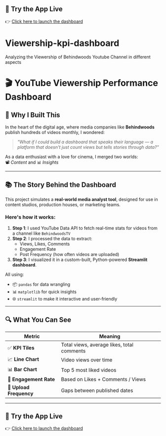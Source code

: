 ## 🚀 Try the App Live

👉 [Click here to launch the dashboard](https://viewership-kpi-dashboard1-9s7jarqn7khbwqt3a2vvij.streamlit.app/)


# Viewership-kpi-dashboard
Analyzing the Viewership of Behindwoods Youtube Channel in different aspects

# 🎬 YouTube Viewership Performance Dashboard

## 🎯 Why I Built This

In the heart of the digital age, where media companies like **Behindwoods** publish hundreds of videos monthly, I wondered:

> *"What if I could build a dashboard that speaks their language — a platform that doesn't just count views but tells stories through data?"*

As a data enthusiast with a love for cinema, I merged two worlds:  
📽️ *Content* and 📊 *Insights*

---

## 📚 The Story Behind the Dashboard

This project simulates a **real-world media analyst tool**, designed for use in content studios, production houses, or marketing teams.

### Here's how it works:

1. **Step 1**: I used YouTube Data API to fetch real-time stats for videos from a channel like `BehindwoodsTV`
2. **Step 2**: I processed the data to extract:
   - Views, Likes, Comments
   - Engagement Rate
   - Post Frequency (how often videos are uploaded)
3. **Step 3**: I visualized it in a custom-built, Python-powered **Streamlit dashboard**.

All using:
- 📦 `pandas` for data wrangling
- 📊 `matplotlib` for quick insights
- 🌐 `streamlit` to make it interactive and user-friendly

---

## 🔍 What You Can See

| Metric        | Meaning |
|---------------|---------|
| ✅ **KPI Tiles**       | Total views, average likes, total comments |
| 📈 **Line Chart**      | Video views over time |
| 📊 **Bar Chart**       | Top 5 most liked videos |
| 💬 **Engagement Rate**| Based on Likes + Comments / Views |
| 🔁 **Upload Frequency**| Gaps between published dates |

---

## 🚀 Try the App Live

👉 [Click here to launch the dashboard](https://viewership-kpi-dashboard1-9s7jarqn7khbwqt3a2vvij.streamlit.app/)



